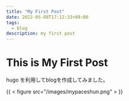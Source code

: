 ```yaml
---
title: "My First Post"
date: 2022-05-08T17:12:33+09:00
tags:
  - blog
description: my first post
---
```


# This is My First Post

hugo を利用してblogを作成してみました。

{{ < figure src="/images/mypaceshun.png" > }}

